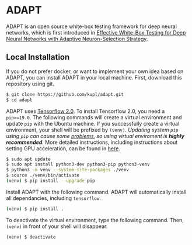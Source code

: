 # ADAPT
ADAPT is an open source white-box testing framework for deep neural networks, which is first introduced
in [Effective White-Box Testing for Deep Neural Networks with Adaptive Neuron-Selection Strategy](http://prl.korea.ac.kr/~pronto/home/papers/issta20.pdf).


## Local Installation
If you do not prefer docker, or want to implement your own idea based on ADAPT, you can install ADAPT in your local machine.
First, download this repository using git.
```bash
$ git clone https://github.com/kupl/adapt.git
$ cd adapt
```
ADAPT uses [Tensorflow 2.0](https://www.tensorflow.org/). To install Tensorflow 2.0, you need a ```pip>=19.0```.
The following commands will create a virtual environment and update ```pip``` with the Ubuntu machine.
If you successfully create a virtual environment, your shell will be prefixed by ```(venv)```.
*Updating system ```pip``` using ```pip``` can cause some [problems](https://github.com/pypa/pip/issues/5599), so using virtual enviroment is **highly recommended**.*
More detailed instructions, including instructions about setting GPU acceleration, can be found in [here](https://www.tensorflow.org/install/pip).
``` bash
$ sudo apt update
$ sudo apt install python3-dev python3-pip python3-venv
$ python3 -m venv --system-site-packages ./venv
$ source ./venv/bin/activate
(venv) $ pip install --upgrade pip
```
Install ADAPT with the following command. ADAPT will automatically install all dependancies, including ```tensorflow```.
```bash
(venv) $ pip install .
```
To deactivate the virtual environment, type the following command. Then, ```(venv)``` in front of your shell will disappear.
```
(venv) $ deactivate
```

